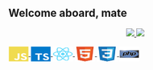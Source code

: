 ## Welcome aboard, mate
<div align="center">
  <a href="https://github.com/ravinmor">
  <img height="180em" src="https://github-readme-stats.vercel.app/api?username=ravinmor&show_icons=true&theme=dracula&include_all_commits=true&count_private=true"/>
  <img height="180em" src="https://github-readme-stats.vercel.app/api/top-langs/?username=ravinmor&layout=compact&langs_count=7&theme=dracula"/>
</div>
<div style="display: inline_block"><br>
  <img align="center" alt="Ravin-Js" height="30" width="40" src="https://raw.githubusercontent.com/devicons/devicon/master/icons/javascript/javascript-plain.svg">
  <img align="center" alt="Ravin-Ts" height="30" width="40" src="https://raw.githubusercontent.com/devicons/devicon/master/icons/typescript/typescript-plain.svg">
  <img align="center" alt="Ravin-React" height="30" width="40" src="https://raw.githubusercontent.com/devicons/devicon/master/icons/react/react-original.svg">
  <img align="center" alt="Ravin-HTML" height="30" width="40" src="https://raw.githubusercontent.com/devicons/devicon/master/icons/html5/html5-original.svg">
  <img align="center" alt="Ravin-CSS" height="30" width="40" src="https://raw.githubusercontent.com/devicons/devicon/master/icons/css3/css3-original.svg">
  <img align="center" alt="Ravin-PHP" height="30" width="40" src="https://raw.githubusercontent.com/devicons/devicon/master/icons/php/php-original.svg">
</div>
